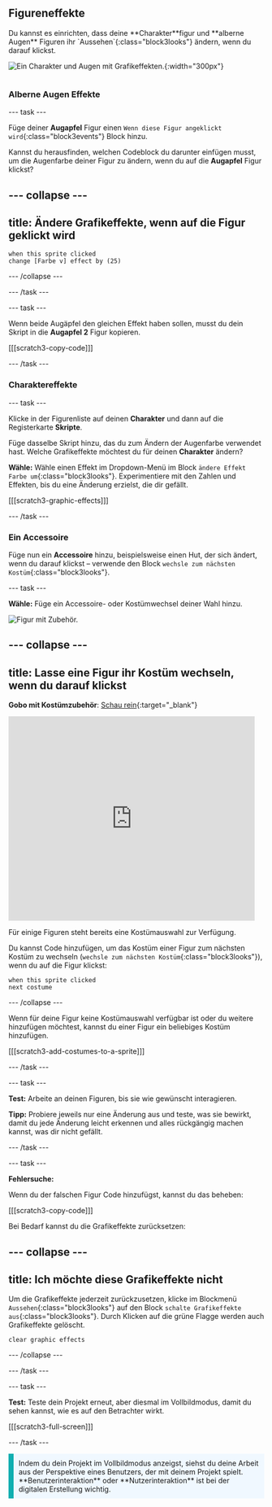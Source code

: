 ## Figureneffekte

<div style="display: flex; flex-wrap: wrap">
<div style="flex-basis: 200px; flex-grow: 1; margin-right: 15px;">
Du kannst es einrichten, dass deine **Charakter**figur und **alberne Augen** Figuren ihr `Aussehen`{:class="block3looks"} ändern, wenn du darauf klickst.
</div>
<div>

![Ein Charakter und Augen mit Grafikeffekten.](images/character-graphic-effects.png){:width="300px"}    

</div>
</div>

### Alberne Augen Effekte

--- task ---

Füge deiner **Augapfel** Figur einen `Wenn diese Figur angeklickt wird`{:class="block3events"} Block hinzu.

Kannst du herausfinden, welchen Codeblock du darunter einfügen musst, um die Augenfarbe deiner Figur zu ändern, wenn du auf die **Augapfel** Figur klickst?

--- collapse ---
---
title: Ändere Grafikeffekte, wenn auf die Figur geklickt wird
---

```blocks3
when this sprite clicked  
change [Farbe v] effect by (25)
```

--- /collapse ---

--- /task ---

--- task ---

Wenn beide Augäpfel den gleichen Effekt haben sollen, musst du dein Skript in die **Augapfel 2** Figur kopieren.

[[[scratch3-copy-code]]]

--- /task ---

### Charaktereffekte

--- task ---

Klicke in der Figurenliste auf deinen **Charakter** und dann auf die Registerkarte **Skripte**.

Füge dasselbe Skript hinzu, das du zum Ändern der Augenfarbe verwendet hast. Welche Grafikeffekte möchtest du für deinen **Charakter** ändern?

**Wähle:** Wähle einen Effekt im Dropdown-Menü im Block `ändere Effekt Farbe um`{:class="block3looks"}. Experimentiere mit den Zahlen und Effekten, bis du eine Änderung erzielst, die dir gefällt.

[[[scratch3-graphic-effects]]]

--- /task ---

### Ein Accessoire

Füge nun ein **Accessoire** hinzu, beispielsweise einen Hut, der sich ändert, wenn du darauf klickst – verwende den Block `wechsle zum nächsten Kostüm`{:class="block3looks"}.

--- task ---

**Wähle:** Füge ein Accessoire- oder Kostümwechsel deiner Wahl hinzu.

![Figur mit Zubehör.](images/accessory-sprite.png)

--- collapse ---
---
title: Lasse eine Figur ihr Kostüm wechseln, wenn du darauf klickst
---

**Gobo mit Kostümzubehör**: [Schau rein](https://scratch.mit.edu/projects/496334057/editor){:target="_blank"}
<div class="scratch-preview">
<iframe allowtransparency="true" width="485" height="402" src="https://scratch.mit.edu/projects/embed/496334057/?autostart=false" frameborder="0"></iframe>
</div>

Für einige Figuren steht bereits eine Kostümauswahl zur Verfügung.

Du kannst Code hinzufügen, um das Kostüm einer Figur zum nächsten Kostüm zu wechseln (`wechsle zum nächsten Kostüm`{:class="block3looks"}), wenn du auf die Figur klickst:

```blocks3
when this sprite clicked
next costume
```

--- /collapse ---

Wenn für deine Figur keine Kostümauswahl verfügbar ist oder du weitere hinzufügen möchtest, kannst du einer Figur ein beliebiges Kostüm hinzufügen.

[[[scratch3-add-costumes-to-a-sprite]]]

--- /task ---

--- task ---

**Test:** Arbeite an deinen Figuren, bis sie wie gewünscht interagieren.

**Tipp:** Probiere jeweils nur eine Änderung aus und teste, was sie bewirkt, damit du jede Änderung leicht erkennen und alles rückgängig machen kannst, was dir nicht gefällt.

--- /task ---

--- task ---

**Fehlersuche:**

Wenn du der falschen Figur Code hinzufügst, kannst du das beheben:

[[[scratch3-copy-code]]]

Bei Bedarf kannst du die Grafikeffekte zurücksetzen:

--- collapse ---
---
title: Ich möchte diese Grafikeffekte nicht
---

Um die Grafikeffekte jederzeit zurückzusetzen, klicke im Blockmenü `Aussehen`{:class="block3looks"} auf den Block `schalte Grafikeffekte aus`{:class="block3looks"}. Durch Klicken auf die grüne Flagge werden auch Grafikeffekte gelöscht.

```blocks3
clear graphic effects
```
--- /collapse ---

--- /task ---

--- task ---

**Test:** Teste dein Projekt erneut, aber diesmal im Vollbildmodus, damit du sehen kannst, wie es auf den Betrachter wirkt.

[[[scratch3-full-screen]]]

--- /task ---

<p style="border-left: solid; border-width:10px; border-color: #0faeb0; background-color: aliceblue; padding: 10px;">
Indem du dein Projekt im Vollbildmodus anzeigst, siehst du deine Arbeit aus der Perspektive eines Benutzers, der mit deinem Projekt spielt. **Benutzerinteraktion** oder **Nutzerinteraktion** ist bei der digitalen Erstellung wichtig. 
</p>


